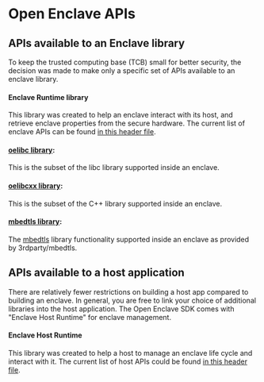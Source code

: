 # Open Enclave APIs

## APIs available to an Enclave library

 To keep the trusted computing base (TCB) small for better security, the decision was made to make only a specific set of APIs available to an enclave library.

#### Enclave Runtime library

  This library was created to help an enclave interact with its host, and retrieve enclave properties from the secure hardware.
  The current list of enclave APIs can be found [in this header file](/include/openenclave/enclave.h).
  
#### [oelibc library](../LibcSupport.md):

   This is the subset of the libc library supported inside an enclave.
   
#### [oelibcxx library](../LibcxxSupport.md):

   This is the subset of the  C++ library supported inside an enclave.
   
#### [mbedtls library](../MbedtlsSupport.md):

   The [mbedtls](https://tls.mbed.org/) library functionality supported inside an enclave as provided by 3rdparty/mbedtls.

## APIs available to a host application

  There are relatively fewer restrictions on building a host app compared to building an enclave. In general, you are free to link your choice of additional libraries into the host application. The Open Enclave SDK comes with "Enclave Host Runtime" for enclave management.
  
#### Enclave Host Runtime

  This library was created to help a host to manage an enclave life cycle and interact with it.
  The current list of host APIs could be found [in this header file](/include/openenclave/host.h).

